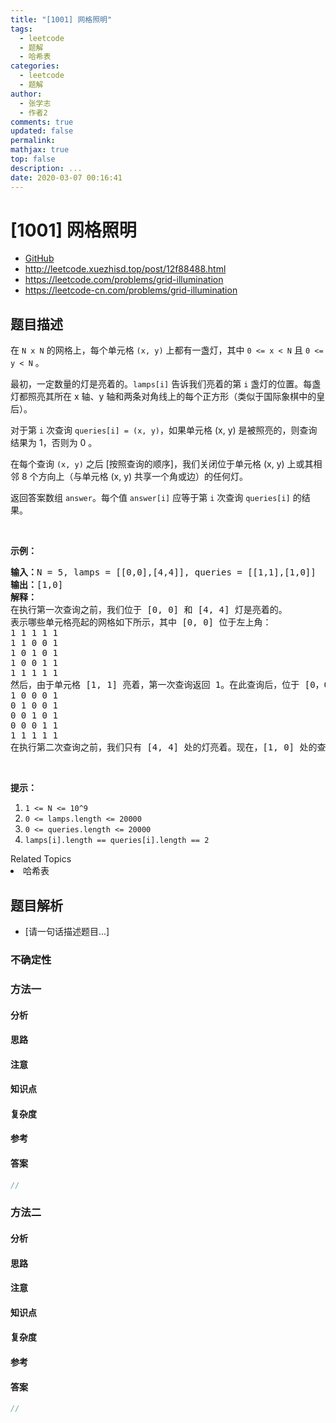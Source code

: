 ```yaml
---
title: "[1001] 网格照明"
tags:
  - leetcode
  - 题解
  - 哈希表
categories:
  - leetcode
  - 题解
author:
  - 张学志
  - 作者2
comments: true
updated: false
permalink:
mathjax: true
top: false
description: ...
date: 2020-03-07 00:16:41
---
```



# [1001] 网格照明
* [GitHub](https://github.com/algoboy101/LeetCodeCrowdsource/tree/master/_posts/QA/%5B1001%5D%20%E7%BD%91%E6%A0%BC%E7%85%A7%E6%98%8E.md)
* http://leetcode.xuezhisd.top/post/12f88488.html
* https://leetcode.com/problems/grid-illumination
* https://leetcode-cn.com/problems/grid-illumination


## 题目描述

<p>在&nbsp;<code>N x N</code>&nbsp;的网格上，每个单元格&nbsp;<code>(x, y)</code>&nbsp;上都有一盏灯，其中&nbsp;<code>0 &lt;= x &lt; N</code>&nbsp;且&nbsp;<code>0 &lt;= y &lt; N</code> 。</p>

<p>最初，一定数量的灯是亮着的。<code>lamps[i]</code>&nbsp;告诉我们亮着的第 <code>i</code> 盏灯的位置。每盏灯都照亮其所在 x 轴、y 轴和两条对角线上的每个正方形（类似于国际象棋中的皇后）。</p>

<p>对于第 <code>i</code> 次查询&nbsp;<code>queries[i] = (x, y)</code>，如果单元格 (x, y) 是被照亮的，则查询结果为 1，否则为 0 。</p>

<p>在每个查询 <code>(x, y)</code> 之后 [按照查询的顺序]，我们关闭位于单元格 (x, y) 上或其相邻 8 个方向上（与单元格 (x, y) 共享一个角或边）的任何灯。</p>

<p>返回答案数组 <code>answer</code>。每个值 <code>answer[i]</code> 应等于第 <code>i</code>&nbsp;次查询&nbsp;<code>queries[i]</code>&nbsp;的结果。</p>

<p>&nbsp;</p>

<p><strong>示例：</strong></p>

<pre><strong>输入：</strong>N = 5, lamps = [[0,0],[4,4]], queries = [[1,1],[1,0]]
<strong>输出：</strong>[1,0]
<strong>解释： </strong>
在执行第一次查询之前，我们位于 [0, 0] 和 [4, 4] 灯是亮着的。
表示哪些单元格亮起的网格如下所示，其中 [0, 0] 位于左上角：
1 1 1 1 1
1 1 0 0 1
1 0 1 0 1
1 0 0 1 1
1 1 1 1 1
然后，由于单元格 [1, 1] 亮着，第一次查询返回 1。在此查询后，位于 [0，0] 处的灯将关闭，网格现在如下所示：
1 0 0 0 1
0 1 0 0 1
0 0 1 0 1
0 0 0 1 1
1 1 1 1 1
在执行第二次查询之前，我们只有 [4, 4] 处的灯亮着。现在，[1, 0] 处的查询返回 0，因为该单元格不再亮着。
</pre>

<p>&nbsp;</p>

<p><strong>提示：</strong></p>

<ol>
	<li><code>1 &lt;= N &lt;= 10^9</code></li>
	<li><code>0 &lt;= lamps.length &lt;= 20000</code></li>
	<li><code>0 &lt;= queries.length &lt;= 20000</code></li>
	<li><code>lamps[i].length == queries[i].length == 2</code></li>
</ol>
<div><div>Related Topics</div><div><li>哈希表</li></div></div>


## 题目解析
* [请一句话描述题目...]

### 不确定性


### 方法一

#### 分析

#### 思路

#### 注意

#### 知识点

#### 复杂度

#### 参考

#### 答案

```cpp
//
```


### 方法二

#### 分析

#### 思路

#### 注意

#### 知识点

#### 复杂度

#### 参考

#### 答案

```cpp
//
```



